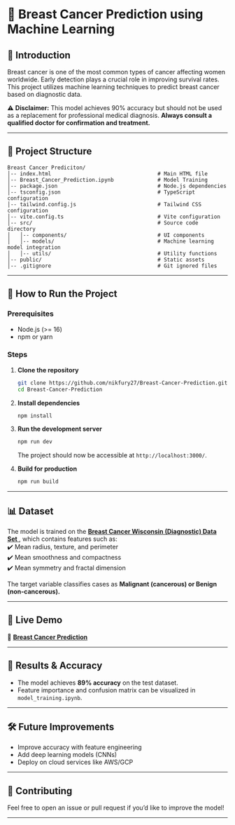 
# 📌 Breast Cancer Prediction using Machine Learning  

## 📖 Introduction  
Breast cancer is one of the most common types of cancer affecting women worldwide. Early detection plays a crucial role in improving survival rates. This project utilizes machine learning techniques to predict breast cancer based on diagnostic data.  

⚠ **Disclaimer:** This model achieves 90% accuracy but should not be used as a replacement for professional medical diagnosis. **Always consult a qualified doctor for confirmation and treatment.**  

---

## 📂 Project Structure
```
Breast Cancer Prediciton/
│-- index.html                                  # Main HTML file
│-- Breast_Cancer_Prediction.ipynb              # Model Training
│-- package.json                                # Node.js dependencies
│-- tsconfig.json                               # TypeScript configuration
│-- tailwind.config.js                          # Tailwind CSS configuration
│-- vite.config.ts                              # Vite configuration
│-- src/                                        # Source code directory
│   │-- components/                             # UI components
│   │-- models/                                 # Machine learning model integration
│   │-- utils/                                  # Utility functions
│-- public/                                     # Static assets
│-- .gitignore                                  # Git ignored files
```

---

## 🚀 How to Run the Project

### Prerequisites
- Node.js (>= 16)
- npm or yarn

### Steps
1. **Clone the repository**
   ```sh
   git clone https://github.com/nikfury27/Breast-Cancer-Prediction.git
   cd Breast-Cancer-Prediction
   ```

2. **Install dependencies**
   ```sh
   npm install
   ```

3. **Run the development server**
   ```sh
   npm run dev
   ```
   The project should now be accessible at `http://localhost:3000/`.

4. **Build for production**
   ```sh
   npm run build
   ```

---

## 📊 Dataset  
The model is trained on the <a href="https://www.kaggle.com/datasets/uciml/breast-cancer-wisconsin-data"> **Breast Cancer Wisconsin (Diagnostic) Data Set** </a>, which contains features such as:  
✔️ Mean radius, texture, and perimeter  
✔️ Mean smoothness and compactness  
✔️ Mean symmetry and fractal dimension  

The target variable classifies cases as **Malignant (cancerous) or Benign (non-cancerous).**  

---


## 🎯 Live Demo  
🔗 <a href="https://quiet-trifle-2aeec0.netlify.app/">**Breast Cancer Prediction**</a>

---

## 🎯 Results & Accuracy  
- The model achieves **89% accuracy** on the test dataset.  
- Feature importance and confusion matrix can be visualized in `model_training.ipynb`.  

---

## 🛠️ Future Improvements  
- Improve accuracy with feature engineering  
- Add deep learning models (CNNs)  
- Deploy on cloud services like AWS/GCP  

---

## 🤝 Contributing  
Feel free to open an issue or pull request if you’d like to improve the model!  

---
